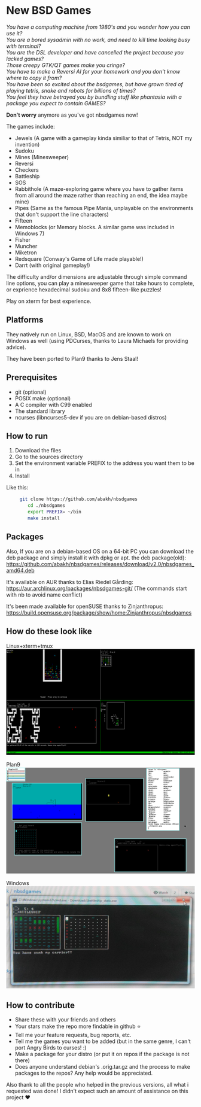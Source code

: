 # New BSD Games
 *You have a computing machine from 1980's  and you wonder how you can use it? <br/>
  You are a bored sysadmin with no work, and need to kill time looking busy with terminal?  <br/>
  You are the DSL developer and have cancelled the project because you lacked games? <br/>
  Those creepy GTK/QT games make you cringe? <br/>
  You have to make a Reversi AI for your homework and you don't know where to copy it from? <br/>
  You have been so excited about the bsdgames, but have grown tired of playing tetris, snake and robots for billions of times? <br/>
  You feel they have betrayed you by bundling stuff like phantasia with a package you expect to contain GAMES?* <br/>


**Don't worry** anymore as you've got nbsdgames now!

The games include:

* Jewels (A game with a gameplay kinda similiar to that of Tetris, NOT my invention)
* Sudoku
* Mines (Minesweeper)
* Reversi
* Checkers
* Battleship
* SOS
* Rabbithole (A maze-exploring game where you have to gather items from all around the maze rather than reaching an end, the idea maybe mine)
* Pipes (Same as the famous Pipe Mania, unplayable on the environments that don't support the line characters)
* Fifteen
* Memoblocks (or Memory blocks. A similar game was included in Windows 7)
* Fisher
* Muncher
* Miketron
* Redsquare (Conway's Game of Life made playable!)
* Darrt (with original gameplay!)

The difficulty and/or dimensions are adjustable through simple command line options, you can play a minesweeper game that take hours to complete, or exprience hexadecimal sudoku and 8x8 fifteen-like puzzles!

Play on xterm for best experience.

## Platforms

They natively run on Linux, BSD, MacOS and are known to work on Windows as well (using PDCurses, thanks to Laura Michaels for providing advice).

They have been ported to Plan9 thanks to Jens Staal!

## Prerequisites

* git (optional)
* POSIX make (optional)
* A C compiler with C99 enabled 
* The standard library
* ncurses (libncurses5-dev if you are on debian-based distros)

## How to run

1) Download the files
2) Go to the sources directory
3) Set the environment variable PREFIX to the address you want them to be in
4) Install

Like this:

``` sh
	 git clone https://github.com/abakh/nbsdgames
        cd ./nbsdgames
        export PREFIX= ~/bin 
        make install
```
## Packages
Also, If you are on a debian-based OS on a 64-bit PC you can download the deb package and simply install it with dpkg or apt.
the deb package(old): https://github.com/abakh/nbsdgames/releases/download/v2.0/nbsdgames_amd64.deb

It's available on AUR thanks to Elias Riedel Gårding: https://aur.archlinux.org/packages/nbsdgames-git/
(The commands start with nb to avoid name conflict)

It's been made available for openSUSE thanks to Zinjanthropus: https://build.opensuse.org/package/show/home:Zinjanthropus/nbsdgames
## How do these look like
Linux+xterm+tmux
![Screenshot from 4 games in tmux](https://raw.githubusercontent.com/abakh/nbsdgames/master/screenshot.png)

Plan9
![Screenshot from the games in Plan9](https://raw.githubusercontent.com/abakh/nbsdgames/master/screenshot_plan9.png)

Windows
![Screenshot from the games in Windows 7](https://raw.githubusercontent.com/abakh/nbsdgames/master/screenshot_windows.jpg)

## How to contribute
* Share these with your friends and others
* Your stars make the repo more findable in github :star:
* Tell me your feature requests, bug reports, etc.
* Tell me the games you want to be added (but in the same genre, I can't port Angry Birds to curses! :)
* Make a package for your distro (or put it on repos if the package is not there)
* Does anyone understand debian's .orig.tar.gz and the process to make packages to the repos? Any help would be appreciated.

Also thank to all the people who helped in the previous versions, all what i requested was done! I didn't expect such an amount of assistance on this project :heart:
